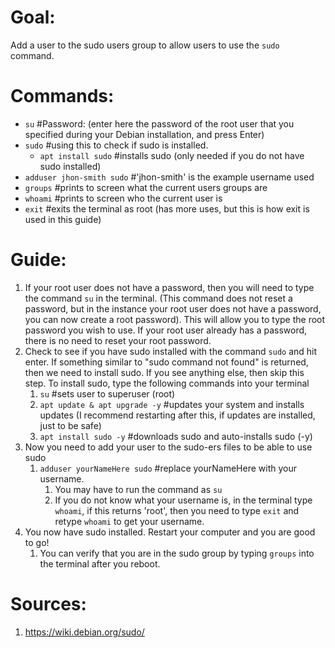 # Goal:
Add a user to the sudo users group to allow users to use the `sudo` command.


# Commands:
* `su` #Password: (enter here the password of the root user that you specified during your Debian installation, and press Enter)
* `sudo` #using this to check if sudo is installed.
  * `apt install sudo`  #installs sudo (only needed if you do not have sudo installed)
* `adduser jhon-smith sudo` #'jhon-smith' is the example username used
* `groups` #prints to screen what the current users groups are
* `whoami` #prints to screen who the current user is
* `exit` #exits the terminal as root (has more uses, but this is how exit is used in this guide)



# Guide:
1. If your root user does not have a password, then you will need to type the command `su` in the terminal. (This command does not reset a password, but in the instance your root user does not have a password, you can now create a root password).  This will allow you to type the root password you wish to use.  If your root user already has a password, there is no need to reset your root password.
2. Check to see if you have sudo installed with the command `sudo` and hit enter.  If something similar to "sudo command not found" is returned, then we need to install sudo.  If you see anything else, then skip this step. To install sudo, type the following commands into your terminal
    1. `su` #sets user to superuser (root)
    2. `apt update & apt upgrade -y` #updates your system and installs updates (I recommend restarting after this, if updates are installed, just to be safe)
    3. `apt install sudo -y` #downloads sudo and auto-installs sudo (-y)
3. Now you need to add your user to the sudo-ers files to be able to use sudo
    1. `adduser yourNameHere sudo` #replace yourNameHere with your username.
        1. You may have to run the command as `su`
        2. If you do not know what your username is, in the terminal type `whoami`, if this returns 'root', then you need to type `exit` and retype `whoami` to get your username.
4. You now have sudo installed.  Restart your computer and you are good to go!
    1. You can verify that you are in the sudo group by typing `groups` into the terminal after you reboot.




# Sources:
1. https://wiki.debian.org/sudo/
